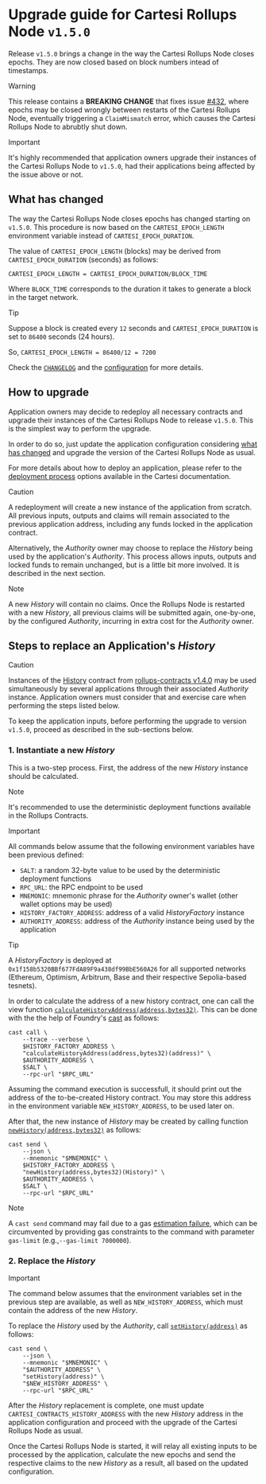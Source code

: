 <!-- markdownlint-disable MD028 -->
# Upgrade guide for Cartesi Rollups Node `v1.5.0`

Release `v1.5.0` brings a change in the way the Cartesi Rollups Node closes epochs.
They are now closed based on block numbers intead of timestamps.

> [!WARNING]
> This release contains a **BREAKING CHANGE** that fixes issue [#432](https://github.com/cartesi/rollups-node/issues/432), where epochs may be closed wrongly between restarts of the Cartesi Rollups Node, eventually triggering a `ClaimMismatch` error, which causes the Cartesi Rollups Node to abrubtly shut down.

> [!IMPORTANT]
> It's highly recommended that application owners upgrade their instances of the Cartesi Rollups Node to `v1.5.0`, had their applications being affected by the issue above or not.

## What has changed

The way the Cartesi Rollups Node closes epochs has changed starting on `v1.5.0`.
This procedure is now based on the `CARTESI_EPOCH_LENGTH` environment variable instead of `CARTESI_EPOCH_DURATION`.

The value of `CARTESI_EPOCH_LENGTH` (blocks) may be derived from `CARTESI_EPOCH_DURATION` (seconds) as follows:

`CARTESI_EPOCH_LENGTH = CARTESI_EPOCH_DURATION/BLOCK_TIME`

Where `BLOCK_TIME` corresponds to the duration it takes to generate a block in the target network.

> [!TIP]
> Suppose a block is created every `12` seconds and `CARTESI_EPOCH_DURATION` is set to `86400` seconds (24 hours).
>
> So, `CARTESI_EPOCH_LENGTH = 86400/12 = 7200`

Check the [`CHANGELOG`](./CHANGELOG.md) and the [configuration](./docs/config.md) for more details.

## How to upgrade

Application owners may decide to redeploy all necessary contracts and upgrade their instances of the Cartesi Rollups Node to release `v1.5.0`.
This is the simplest way to perform the upgrade.

In order to do so, just update the application configuration considering [what has changed](#what-has-changed) and upgrade the version of the Cartesi Rollups Node as usual.

For more details about how to deploy an application, please refer to the [deployment process](https://docs.cartesi.io/cartesi-rollups/1.3/deployment/introduction/#deployment-process) options available in the Cartesi documentation.

> [!CAUTION]
> A redeployment will create a new instance of the application from scratch.
> All previous inputs, outputs and claims will remain associated to the previous application address, including any funds locked in the application contract.

Alternatively, the _Authority_ owner may choose to replace the _History_ being used by the application's _Authority_.
This process allows inputs, outputs and locked funds to remain unchanged, but is a little bit more involved.
It is described in the next section.

> [!NOTE]
> A new _History_ will contain no claims.
> Once the Rollups Node is restarted with a new _History_, all previous claims will be submitted again, one-by-one, by the configured _Authority_, incurring in extra cost for the _Authority_ owner.

## Steps to replace an Application's _History_

> [!CAUTION]
> Instances of the [History](https://github.com/cartesi/rollups-contracts/blob/v1.4.0/onchain/rollups/contracts/history/History.sol) contract from [rollups-contracts v1.4.0](https://github.com/cartesi/rollups-contracts/releases/tag/v1.4.0) may be used simultaneously by several applications through their associated _Authority_ instance.
> Application owners must consider that and exercise care when performing the steps listed below.

To keep the application inputs, before performing the upgrade to version `v1.5.0`, proceed as described in the sub-sections below.

### 1. Instantiate a new _History_

This is a two-step process.
First, the address of the new _History_ instance should be calculated.

> [!NOTE]
> It's recommended to use the deterministic deployment functions available in the Rollups Contracts.

> [!IMPORTANT]
> All commands below assume that the following environment variables have been previous defined:
>
> - `SALT`: a random 32-byte value to be used by the deterministic deployment functions
> - `RPC_URL`: the RPC endpoint to be used
> - `MNEMONIC`: mnemonic phrase for the _Authority_ owner's wallet (other wallet options may be used)
> - `HISTORY_FACTORY_ADDRESS`: address of a valid _HistoryFactory_ instance
> - `AUTHORITY_ADDRESS`: address of the _Authority_ instance being used by the application

> [!TIP]
> A _HistoryFactory_ is deployed at `0x1f158b5320BBf677FdA89F9a438df99BbE560A26` for all supported networks (Ethereum, Optimism, Arbitrum, Base and their respective Sepolia-based tesnets).

In order to calculate the address of a new history contract, one can call the view function [`calculateHistoryAddress(address,bytes32)`](https://github.com/cartesi/rollups-contracts/blob/e8a2d82bc51167086e7928b9a6aced0d62c96cf8/onchain/rollups/contracts/history/HistoryFactory.sol#L35-L38).
This can be done with the the help of Foundry's [cast](https://book.getfoundry.sh/reference/cast/) as follows:

```shell
cast call \
    --trace --verbose \
    $HISTORY_FACTORY_ADDRESS \
    "calculateHistoryAddress(address,bytes32)(address)" \
    $AUTHORITY_ADDRESS \
    $SALT \
    --rpc-url "$RPC_URL"
```

Assuming the command execution is successfull, it should print out the address of the to-be-created History contract. You may store this address in the environment variable `NEW_HISTORY_ADDRESS`, to be used later on.

After that, the new instance of _History_ may be created by calling function [`newHistory(address,bytes32)`](https://github.com/cartesi/rollups-contracts/blob/e8a2d82bc51167086e7928b9a6aced0d62c96cf8/onchain/rollups/contracts/history/HistoryFactory.sol#L24-L27) as follows:

```shell
cast send \
    --json \
    --mnemonic "$MNEMONIC" \
    $HISTORY_FACTORY_ADDRESS \
    "newHistory(address,bytes32)(History)" \
    $AUTHORITY_ADDRESS \
    $SALT \
    --rpc-url "$RPC_URL"
```

> [!NOTE]
> A `cast send` command may fail due to a gas [estimation failure](https://github.com/foundry-rs/foundry/issues/3093#issuecomment-1251616792), which can be circumvented by providing gas constraints to the command with parameter `gas-limit` (e.g.,`--gas-limit 7000000`).

### 2. Replace the _History_

> [!IMPORTANT]
> The command below assumes that the environment variables set in the previous step are available, as well as  `NEW_HISTORY_ADDRESS`, which must contain the address of the new _History_.

To replace the _History_ used by the _Authority_, call [`setHistory(address)`](https://github.com/cartesi/rollups-contracts/blob/e8a2d82bc51167086e7928b9a6aced0d62c96cf8/onchain/rollups/contracts/consensus/authority/Authority.sol#L65) as follows:

```shell
cast send \
    --json \
    --mnemonic "$MNEMONIC" \
    "$AUTHORITY_ADDRESS" \
    "setHistory(address)" \
    "$NEW_HISTORY_ADDRESS" \
    --rpc-url "$RPC_URL"
```

After the _History_ replacement is complete, one must update `CARTESI_CONTRACTS_HISTORY_ADDRESS` with the new _History_ address in the application configuration and proceed with the upgrade of the Cartesi Rollups Node as usual.

Once the Cartesi Rollups Node is started, it will relay all existing inputs to be processed by the application, calculate the new epochs and send the respective claims to the new _History_ as a result, all based on the updated configuration.
